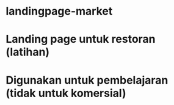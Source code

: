# landingpage-market
# Landing page untuk restoran (latihan)
# Digunakan untuk pembelajaran (tidak untuk komersial)
